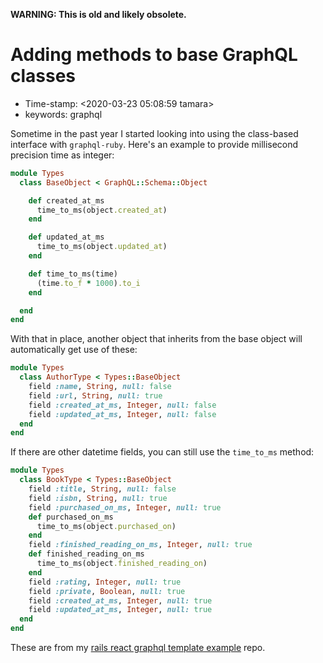 **WARNING: This is old and likely obsolete.**

Adding methods to base GraphQL classes
======================================

-   Time-stamp: \<2020-03-23 05:08:59 tamara\>
-   keywords: graphql

Sometime in the past year I started looking into using the class-based interface with `graphql-ruby`. Here\'s an example to provide millisecond precision time as integer:

``` {#types/base_object.rb .ruby}
module Types
  class BaseObject < GraphQL::Schema::Object

    def created_at_ms
      time_to_ms(object.created_at)
    end

    def updated_at_ms
      time_to_ms(object.updated_at)
    end

    def time_to_ms(time)
      (time.to_f * 1000).to_i
    end

  end
end
```

With that in place, another object that inherits from the base object will automatically get use of these:

``` {#types/author_type.rb .ruby}
module Types
  class AuthorType < Types::BaseObject
    field :name, String, null: false
    field :url, String, null: true
    field :created_at_ms, Integer, null: false
    field :updated_at_ms, Integer, null: false
  end
end
```

If there are other datetime fields, you can still use the `time_to_ms` method:

``` {#types/book_type.rb .ruby}
module Types
  class BookType < Types::BaseObject
    field :title, String, null: false
    field :isbn, String, null: true
    field :purchased_on_ms, Integer, null: true
    def purchased_on_ms
      time_to_ms(object.purchased_on)
    end
    field :finished_reading_on_ms, Integer, null: true
    def finished_reading_on_ms
      time_to_ms(object.finished_reading_on)
    end
    field :rating, Integer, null: true
    field :private, Boolean, null: true
    field :created_at_ms, Integer, null: true
    field :updated_at_ms, Integer, null: true
  end
end
```

These are from my [rails react graphql template example](https://github.com/tamouse/rails_react_graphql_template_example) repo.
